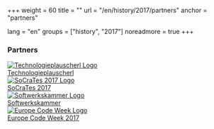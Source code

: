 +++
weight = 60
title = ""
url = "/en/history/2017/partners"
anchor = "partners"

lang = "en"
groups = ["history", "2017"]
noreadmore = true
+++

### Partners 

<div class="row blocks">
	<div class="four columns block">
		<div class="block-heading"><a href="http://technologieplauscherl.at/">
			<img src="/images/2017/Plauscherl_Logo.jpg" alt="Technologieplauscherl Logo" style="max-height: 5em; max-width: 100%;"><br/>
			Technologieplauscherl
		</a></div>
	</div>
	<div class="four columns block">
		<div class="block-heading"><a href="https://www.socrates-conference.de/">
			<img src="/images/2017/socrates2017_logo.png" alt="SoCraTes 2017 Logo" style="max-height: 5em; max-width: 100%;"><br/>
			SoCraTes 2017
		</a></div>
	</div>
	<div class="four columns block">
		<div class="block-heading"><a href="https://www.softwerkskammer.org/groups/linz">
			<img src="/images/2017/Softwerkskammer.png" alt="Softwerkskammer Logo" style="max-height: 5em; max-width: 100%;"><br/>
			Softwerkskammer
		</a></div>
	</div>
	<div class="row blocks">
		<div class="four columns block">
			<div class="block-heading"><a href="http://codeweek.eu/">
				<img src="/images/2017/codeweekeu_logo.png" alt="Europe Code Week Logo" style="max-height: 5em; max-width: 100%;"><br/>
				Europe Code Week 2017
			</a></div>
		</div>
	</div>
</div>
<!--more-->
